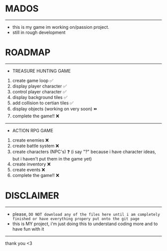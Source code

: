 # MADOS
---
- this is my game im working on/passion project.
- still in rough development
# ROADMAP
---
- TREASURE HUNTING GAME
1. create game loop ✅
2. display player character ✅
3. control player character ✅
4. display background tiles ✅
5. add collision to certian tiles ✅
6. display objects (working on very soon) ⏩
7. complete the game!! ❌
---
- ACTION RPG GAME
1. create enemies ❌
2. create battle system ❌
3. create characters (NPC's) ❓ (i say "?" because i have character ideas, but i haven't put them in the game yet)
4. create inventory ❌
5. create events ❌
6. complete the game!! ❌
# DISCLAIMER
---
- please, `DO NOT download any of the files here until i am completely finished or have everything propery put onto the git page`
- this is MY project, i'm just doing this to understand coding more and to have fun with it
---
thank you <3
